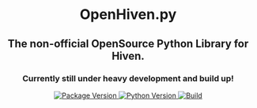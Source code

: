 
<h1 align="center">OpenHiven.py</h1>
<h2 align="center">The non-official OpenSource Python Library for Hiven.
<h3 align="center">Currently still under heavy development and build up!</h3>
<p align="center">
  <a href="https://github.com/FrostbyteBot/openhiven.py">
    <img alt="Package Version" src="https://img.shields.io/badge/package%20version-not%20released-red" />
    <img alt="Python Version" src="https://img.shields.io/badge/python->=3.8-blue" />
    <img alt="Build" src="https://img.shields.io/github/workflow/status/FrostbyteBot/openhiven.py/CodeQL" />
  </a>
  <br>
</p>
